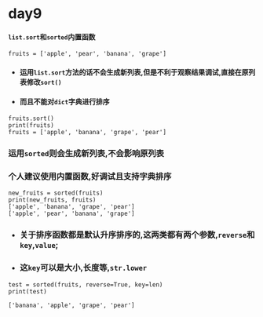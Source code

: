# day9
#### ```list.sort```和```sorted```内置函数

```
fruits = ['apple', 'pear', 'banana', 'grape']
```

* #### 运用```list.sort```方法的话不会生成新列表,但是不利于观察结果调试,直接在原列表修改```sort()```
* #### 而且不能对```dict```字典进行排序
```
fruits.sort()
print(fruits)
fruits = ['apple', 'banana', 'grape', 'pear']
```
### 运用```sorted```则会生成新列表,不会影响原列表
### 个人建议使用内置函数,好调试且支持字典排序
```
new_fruits = sorted(fruits)
print(new_fruits, fruits)
['apple', 'banana', 'grape', 'pear']
['apple', 'pear', 'banana', 'grape']
```
* ### 关于排序函数都是默认升序排序的,这两类都有两个参数,```reverse```和```key```,```value```;
* ### 这```key```可以是大小,长度等,```str.lower```
```
test = sorted(fruits, reverse=True, key=len)
print(test)

['banana', 'apple', 'grape', 'pear']
```